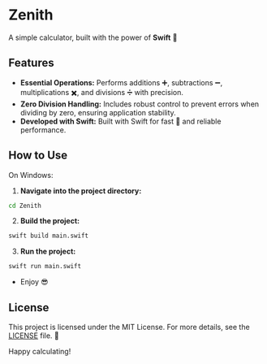 # Zenith
A simple calculator, built with the power of **Swift**  💅

## Features

* **Essential Operations:** Performs additions ➕, subtractions ➖, multiplications ✖️, and divisions ➗ with precision.
* **Zero Division Handling:** Includes robust control to prevent errors when dividing by zero, ensuring application stability.
* **Developed with Swift:** Built with Swift for fast 🚀 and reliable performance.

## How to Use 

On Windows:
  1. **Navigate into the project directory:**
   ```bash
   cd Zenith
   ```
   2. **Build the project:**
   ```bash
   swift build main.swift
   ```
   3. **Run the project:**
   ```bash
   swift run main.swift
   ```
- Enjoy 😎 

## License

This project is licensed under the MIT License. For more details, see the [LICENSE](LICENSE) file. 📄

Happy calculating!
